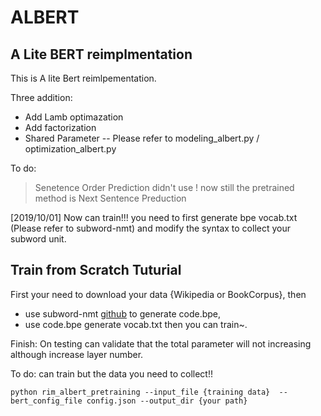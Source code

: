 # ALBERT

## A Lite BERT reimplmentation

This is A lite Bert reimlpementation.

Three addition:
* Add Lamb optimazation
* Add factorization
* Shared Parameter    -- Please refer to modeling_albert.py / optimization_albert.py

To do:
> Senetence Order Prediction didn't use ! now still the pretrained method is Next Sentence Preduction

[2019/10/01] Now can train!!! you need to first generate bpe vocab.txt (Please refer to subword-nmt) and modify the syntax to collect your subword unit.

## Train from Scratch Tuturial
First your need to download your data {Wikipedia or BookCorpus}, then 
* use subword-nmt [github](https://github.com/rsennrich/subword-nmt) to generate code.bpe, 
* use code.bpe generate vocab.txt then you can train~.

Finish:
    On testing can validate that the total parameter will not increasing although increase layer number.

To do:
    can train but the data you need to collect!!

`python rim_albert_pretraining --input_file {training data}  --bert_config_file config.json --output_dir {your path}`
